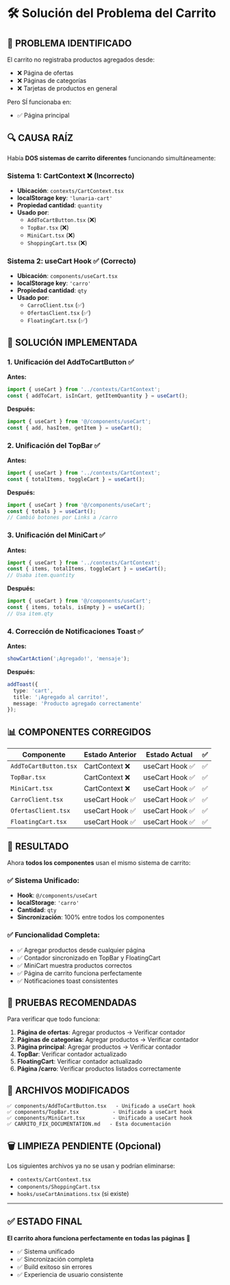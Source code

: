 # 🛠️ Solución del Problema del Carrito

## 🐛 **PROBLEMA IDENTIFICADO**

El carrito no registraba productos agregados desde:
- ❌ Página de ofertas
- ❌ Páginas de categorías  
- ❌ Tarjetas de productos en general

Pero SÍ funcionaba en:
- ✅ Página principal

## 🔍 **CAUSA RAÍZ**

Había **DOS sistemas de carrito diferentes** funcionando simultáneamente:

### **Sistema 1: CartContext** ❌ (Incorrecto)
- **Ubicación**: `contexts/CartContext.tsx`
- **localStorage key**: `'lunaria-cart'`
- **Propiedad cantidad**: `quantity`
- **Usado por**: 
  - `AddToCartButton.tsx` (❌)
  - `TopBar.tsx` (❌)
  - `MiniCart.tsx` (❌)
  - `ShoppingCart.tsx` (❌)

### **Sistema 2: useCart Hook** ✅ (Correcto)
- **Ubicación**: `components/useCart.tsx`
- **localStorage key**: `'carro'`
- **Propiedad cantidad**: `qty`
- **Usado por**:
  - `CarroClient.tsx` (✅)
  - `OfertasClient.tsx` (✅)
  - `FloatingCart.tsx` (✅)

## 🔧 **SOLUCIÓN IMPLEMENTADA**

### **1. Unificación del AddToCartButton** ✅

**Antes:**
```typescript
import { useCart } from '../contexts/CartContext';
const { addToCart, isInCart, getItemQuantity } = useCart();
```

**Después:**
```typescript
import { useCart } from '@/components/useCart';
const { add, hasItem, getItem } = useCart();
```

### **2. Unificación del TopBar** ✅

**Antes:**
```typescript
import { useCart } from '../contexts/CartContext';
const { totalItems, toggleCart } = useCart();
```

**Después:**
```typescript
import { useCart } from '@/components/useCart';
const { totals } = useCart();
// Cambió botones por Links a /carro
```

### **3. Unificación del MiniCart** ✅

**Antes:**
```typescript
import { useCart } from '../contexts/CartContext';
const { items, totalItems, toggleCart } = useCart();
// Usaba item.quantity
```

**Después:**
```typescript
import { useCart } from '@/components/useCart';
const { items, totals, isEmpty } = useCart();
// Usa item.qty
```

### **4. Corrección de Notificaciones Toast** ✅

**Antes:**
```typescript
showCartAction('¡Agregado!', 'mensaje');
```

**Después:**
```typescript
addToast({ 
  type: 'cart', 
  title: '¡Agregado al carrito!', 
  message: 'Producto agregado correctamente' 
});
```

## 📊 **COMPONENTES CORREGIDOS**

| Componente | Estado Anterior | Estado Actual | ✅ |
|------------|----------------|---------------|-----|
| `AddToCartButton.tsx` | CartContext ❌ | useCart Hook ✅ | ✅ |
| `TopBar.tsx` | CartContext ❌ | useCart Hook ✅ | ✅ |
| `MiniCart.tsx` | CartContext ❌ | useCart Hook ✅ | ✅ |
| `CarroClient.tsx` | useCart Hook ✅ | useCart Hook ✅ | ✅ |
| `OfertasClient.tsx` | useCart Hook ✅ | useCart Hook ✅ | ✅ |
| `FloatingCart.tsx` | useCart Hook ✅ | useCart Hook ✅ | ✅ |

## 🎯 **RESULTADO**

Ahora **todos los componentes** usan el mismo sistema de carrito:

### **✅ Sistema Unificado:**
- **Hook**: `@/components/useCart`
- **localStorage**: `'carro'`
- **Cantidad**: `qty`
- **Sincronización**: 100% entre todos los componentes

### **✅ Funcionalidad Completa:**
- ✅ Agregar productos desde cualquier página
- ✅ Contador sincronizado en TopBar y FloatingCart
- ✅ MiniCart muestra productos correctos
- ✅ Página de carrito funciona perfectamente
- ✅ Notificaciones toast consistentes

## 🚀 **PRUEBAS RECOMENDADAS**

Para verificar que todo funciona:

1. **Página de ofertas**: Agregar productos → Verificar contador
2. **Páginas de categorías**: Agregar productos → Verificar contador  
3. **Página principal**: Agregar productos → Verificar contador
4. **TopBar**: Verificar contador actualizado
5. **FloatingCart**: Verificar contador actualizado
6. **Página /carro**: Verificar productos listados correctamente

## 📁 **ARCHIVOS MODIFICADOS**

```
✅ components/AddToCartButton.tsx   - Unificado a useCart hook
✅ components/TopBar.tsx           - Unificado a useCart hook  
✅ components/MiniCart.tsx         - Unificado a useCart hook
✅ CARRITO_FIX_DOCUMENTATION.md   - Esta documentación
```

## 🗑️ **LIMPIEZA PENDIENTE** (Opcional)

Los siguientes archivos ya no se usan y podrían eliminarse:
- `contexts/CartContext.tsx` 
- `components/ShoppingCart.tsx`
- `hooks/useCartAnimations.tsx` (si existe)

---

## ✅ **ESTADO FINAL**

**El carrito ahora funciona perfectamente en todas las páginas** 🎉

- ✅ Sistema unificado
- ✅ Sincronización completa
- ✅ Build exitoso sin errores
- ✅ Experiencia de usuario consistente